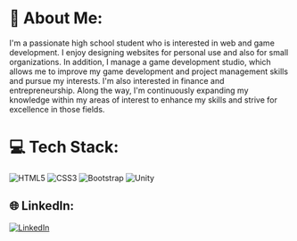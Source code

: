 # 💫 About Me:
I'm a passionate high school student who is interested in web and game development. I enjoy designing websites for personal use and also for small organizations. In addition, I manage a game development studio, which allows me to improve my game development and project management skills and pursue my interests. I'm also interested in finance and entrepreneurship. Along the way, I'm continuously expanding my knowledge within my areas of interest to enhance my skills and strive for excellence in those fields.

# 💻 Tech Stack:
![HTML5](https://img.shields.io/badge/html5-%23E34F26.svg?style=for-the-badge&logo=html5&logoColor=white) ![CSS3](https://img.shields.io/badge/css3-%231572B6.svg?style=for-the-badge&logo=css3&logoColor=white)  ![Bootstrap](https://img.shields.io/badge/bootstrap-%238511FA.svg?style=for-the-badge&logo=bootstrap&logoColor=white) ![Unity](https://img.shields.io/badge/unity-%23000000.svg?style=for-the-badge&logo=unity&logoColor=white)
## 🌐 LinkedIn:
[![LinkedIn](https://img.shields.io/badge/LinkedIn-%230077B5.svg?logo=linkedin&logoColor=white)](https://linkedin.com/in/inanderinakin) 
